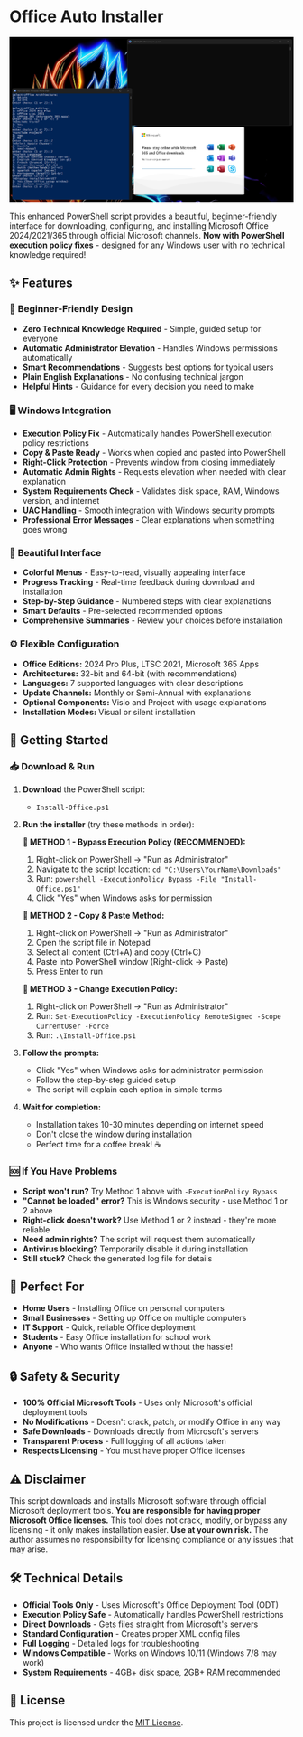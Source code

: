 # Office Auto Installer

![Screenshot](./screenshot.png)

This enhanced PowerShell script provides a beautiful, beginner-friendly interface for downloading, configuring, and installing Microsoft Office 2024/2021/365 through official Microsoft channels. **Now with PowerShell execution policy fixes** - designed for any Windows user with no technical knowledge required!

## ✨ Features
### 🎯 **Beginner-Friendly Design**
- **Zero Technical Knowledge Required** - Simple, guided setup for everyone
- **Automatic Administrator Elevation** - Handles Windows permissions automatically
- **Smart Recommendations** - Suggests best options for typical users
- **Plain English Explanations** - No confusing technical jargon
- **Helpful Hints** - Guidance for every decision you need to make

### 🖥️ **Windows Integration**
- **Execution Policy Fix** - Automatically handles PowerShell execution policy restrictions
- **Copy & Paste Ready** - Works when copied and pasted into PowerShell
- **Right-Click Protection** - Prevents window from closing immediately
- **Automatic Admin Rights** - Requests elevation when needed with clear explanation
- **System Requirements Check** - Validates disk space, RAM, Windows version, and internet
- **UAC Handling** - Smooth integration with Windows security prompts
- **Professional Error Messages** - Clear explanations when something goes wrong

### 🎨 **Beautiful Interface**
- **Colorful Menus** - Easy-to-read, visually appealing interface
- **Progress Tracking** - Real-time feedback during download and installation
- **Step-by-Step Guidance** - Numbered steps with clear explanations
- **Smart Defaults** - Pre-selected recommended options
- **Comprehensive Summaries** - Review your choices before installation

### ⚙️ **Flexible Configuration**
- **Office Editions:** 2024 Pro Plus, LTSC 2021, Microsoft 365 Apps
- **Architectures:** 32-bit and 64-bit (with recommendations)
- **Languages:** 7 supported languages with clear descriptions
- **Update Channels:** Monthly or Semi-Annual with explanations
- **Optional Components:** Visio and Project with usage explanations
- **Installation Modes:** Visual or silent installation

## 🚀 Getting Started

### 📥 **Download & Run**
1. **Download** the PowerShell script:
   - `Install-Office.ps1`

2. **Run the installer** (try these methods in order):

   **🥇 METHOD 1 - Bypass Execution Policy (RECOMMENDED):**
   1. Right-click on PowerShell → "Run as Administrator"
   2. Navigate to the script location: `cd "C:\Users\YourName\Downloads"`
   3. Run: `powershell -ExecutionPolicy Bypass -File "Install-Office.ps1"`
   4. Click "Yes" when Windows asks for permission

   **🥈 METHOD 2 - Copy & Paste Method:**
   1. Right-click on PowerShell → "Run as Administrator"
   2. Open the script file in Notepad
   3. Select all content (Ctrl+A) and copy (Ctrl+C)
   4. Paste into PowerShell window (Right-click → Paste)
   5. Press Enter to run

   **🥉 METHOD 3 - Change Execution Policy:**
   1. Right-click on PowerShell → "Run as Administrator"
   2. Run: `Set-ExecutionPolicy -ExecutionPolicy RemoteSigned -Scope CurrentUser -Force`
   3. Run: `.\Install-Office.ps1`

3. **Follow the prompts:**
   - Click "Yes" when Windows asks for administrator permission
   - Follow the step-by-step guided setup
   - The script will explain each option in simple terms

4. **Wait for completion:**
   - Installation takes 10-30 minutes depending on internet speed
   - Don't close the window during installation
   - Perfect time for a coffee break! ☕

### 🆘 **If You Have Problems**
- **Script won't run?** Try Method 1 above with `-ExecutionPolicy Bypass`
- **"Cannot be loaded" error?** This is Windows security - use Method 1 or 2 above
- **Right-click doesn't work?** Use Method 1 or 2 instead - they're more reliable
- **Need admin rights?** The script will request them automatically
- **Antivirus blocking?** Temporarily disable it during installation
- **Still stuck?** Check the generated log file for details

## 🎯 **Perfect For**
- **Home Users** - Installing Office on personal computers
- **Small Businesses** - Setting up Office on multiple computers
- **IT Support** - Quick, reliable Office deployment
- **Students** - Easy Office installation for school work
- **Anyone** - Who wants Office installed without the hassle!

## 🔒 **Safety & Security**
- **100% Official Microsoft Tools** - Uses only Microsoft's official deployment tools
- **No Modifications** - Doesn't crack, patch, or modify Office in any way
- **Safe Downloads** - Downloads directly from Microsoft's servers
- **Transparent Process** - Full logging of all actions taken
- **Respects Licensing** - You must have proper Office licenses

## ⚠️ Disclaimer
This script downloads and installs Microsoft software through official Microsoft deployment tools. **You are responsible for having proper Microsoft Office licenses.** This tool does not crack, modify, or bypass any licensing - it only makes installation easier. **Use at your own risk.** The author assumes no responsibility for licensing compliance or any issues that may arise.

## 🛠️ **Technical Details**
- **Official Tools Only** - Uses Microsoft's Office Deployment Tool (ODT)
- **Execution Policy Safe** - Automatically handles PowerShell restrictions
- **Direct Downloads** - Gets files straight from Microsoft's servers
- **Standard Configuration** - Creates proper XML config files
- **Full Logging** - Detailed logs for troubleshooting
- **Windows Compatible** - Works on Windows 10/11 (Windows 7/8 may work)
- **System Requirements** - 4GB+ disk space, 2GB+ RAM recommended

## 📄 License
This project is licensed under the [MIT License](./LICENSE).